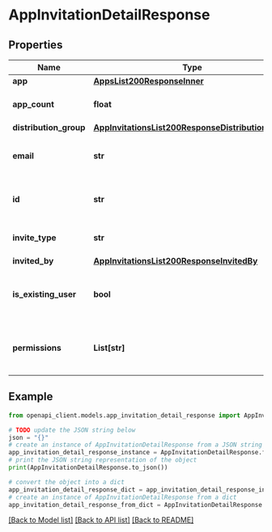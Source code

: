 # AppInvitationDetailResponse


## Properties

Name | Type | Description | Notes
------------ | ------------- | ------------- | -------------
**app** | [**AppsList200ResponseInner**](AppsList200ResponseInner.md) |  | 
**app_count** | **float** | The number of apps in the group | [optional] 
**distribution_group** | [**AppInvitationsList200ResponseDistributionGroup**](AppInvitationsList200ResponseDistributionGroup.md) |  | [optional] 
**email** | **str** | The email address of the invited user | 
**id** | **str** | The unique ID (UUID) of the invitation | 
**invite_type** | **str** | The invitation type | 
**invited_by** | [**AppInvitationsList200ResponseInvitedBy**](AppInvitationsList200ResponseInvitedBy.md) |  | 
**is_existing_user** | **bool** | Indicates whether the invited user already exists | 
**permissions** | **List[str]** | The permissions the user has for the app | [optional] 

## Example

```python
from openapi_client.models.app_invitation_detail_response import AppInvitationDetailResponse

# TODO update the JSON string below
json = "{}"
# create an instance of AppInvitationDetailResponse from a JSON string
app_invitation_detail_response_instance = AppInvitationDetailResponse.from_json(json)
# print the JSON string representation of the object
print(AppInvitationDetailResponse.to_json())

# convert the object into a dict
app_invitation_detail_response_dict = app_invitation_detail_response_instance.to_dict()
# create an instance of AppInvitationDetailResponse from a dict
app_invitation_detail_response_from_dict = AppInvitationDetailResponse.from_dict(app_invitation_detail_response_dict)
```
[[Back to Model list]](../README.md#documentation-for-models) [[Back to API list]](../README.md#documentation-for-api-endpoints) [[Back to README]](../README.md)


